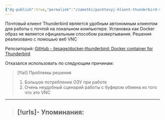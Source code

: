 ```yaml
---
{"dg-publish":true,"permalink":"/zametki/pochtovyj-klient-thunderbird-v-docker/","created":"2024-09-14 23:56","updated":"2024-09-15T00:08:35+03:00"}
---
```


Почтовый клиент Thunderbird является удобным автономным клиентом для работы с почтой на локальном компьютере. Установка как Docker образ не является официальным способом развертывания. Решения реализовано с помошью веб VNC

Репозиторий: [GitHub - jlesage/docker-thunderbird: Docker container for Thunderbird](https://github.com/jlesage/docker-thunderbird)

Отказался использовать по следующим причинам:
> [!fail] Проблемы решения
> 1. Большое потребление ОЗУ при работе
> 2. Очень неудобный сценарий работы с буфером обмена из того что это VNC

---
> [!urls]- Упоминания:
> - 